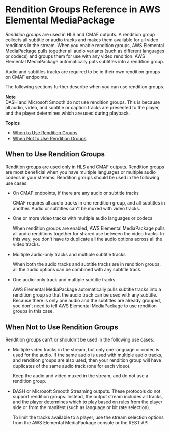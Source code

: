 # Rendition Groups Reference in AWS Elemental MediaPackage<a name="rendition-groups"></a>

*Rendition groups* are used in HLS and CMAF outputs\. A rendition group collects all subtitle or audio tracks and makes them available for all video renditions in the stream\. When you enable rendition groups, AWS Elemental MediaPackage pulls together all audio variants \(such as different languages or codecs\) and groups them for use with any video rendition\. AWS Elemental MediaPackage automatically puts subtitles into a rendition group\. 

Audio and subtitles tracks are required to be in their own rendition groups on CMAF endpoints\.

The following sections further describe when you can use rendition groups\.

**Note**  
DASH and Microsoft Smooth do not use rendition groups\. This is because all audio, video, and subtitle or caption tracks are presented to the player, and the player determines which are used during playback\.

**Topics**
+ [When to Use Rendition Groups](#when-use-rend-group)
+ [When Not to Use Rendition Groups](#when-not-use-rend-group)

## When to Use Rendition Groups<a name="when-use-rend-group"></a>

Rendition groups are used only in HLS and CMAF outputs\. Rendition groups are most beneficial when you have multiple languages or multiple audio codecs in your streams\. Rendition groups should be used in the following use cases:
+ On CMAF endpoints, if there are any audio or subtitle tracks

  CMAF requires all audio tracks in one rendition group, and all subtitles in another\. Audio or subtitles can't be muxed with video tracks\.
+ One or more video tracks with multiple audio languages or codecs 

  When rendition groups are enabled, AWS Elemental MediaPackage pulls all audio renditions together for shared use between the video tracks\. In this way, you don't have to duplicate all the audio options across all the video tracks\.
+ Multiple audio\-only tracks and multiple subtitle tracks

  When both the audio tracks and subtitle tracks are in rendition groups, all the audio options can be combined with any subtitle track\.
+ One audio\-only track and multiple subtitle tracks

  AWS Elemental MediaPackage automatically pulls subtitle tracks into a rendition group so that the audio track can be used with any subtitle\. Because there is only one audio and the subtitles are already grouped, you don't need to tell AWS Elemental MediaPackage to use rendition groups in this case\.

## When Not to Use Rendition Groups<a name="when-not-use-rend-group"></a>

Rendition groups can't or shouldn't be used in the following use cases:
+ Multiple video tracks in the stream, but only one language or codec is used for the audio\. If the same audio is used with multiple audio tracks, and rendition groups are also used, then your rendition group will have duplicates of the same audio track \(one for each video\)\. 

  Keep the audio and video muxed in the stream, and do not use a rendition group\.
+ DASH or Microsoft Smooth Streaming outputs\. These protocols do not support rendition groups\. Instead, the output stream includes all tracks, and the player determines which to play based on rules from the player side or from the manifest \(such as language or bit rate selection\)\. 

  To limit the tracks available to a player, use the stream selection options from the AWS Elemental MediaPackage console or the REST API\.